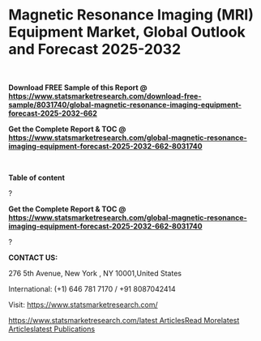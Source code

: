<h1>Magnetic Resonance Imaging (MRI) Equipment Market, Global Outlook and Forecast 2025-2032</h1><br/><p><strong>Download FREE Sample of this Report @ <a href="https://www.statsmarketresearch.com/download-free-sample/8031740/global-magnetic-resonance-imaging-equipment-forecast-2025-2032-662">https://www.statsmarketresearch.com/download-free-sample/8031740/global-magnetic-resonance-imaging-equipment-forecast-2025-2032-662</a></strong></p>
 
 
 
 <div><b>Get the Complete Report & TOC @ <a href="https://www.statsmarketresearch.com/global-magnetic-resonance-imaging-equipment-forecast-2025-2032-662-8031740">https://www.statsmarketresearch.com/global-magnetic-resonance-imaging-equipment-forecast-2025-2032-662-8031740</a></b></div>
 
 
 
 <p><br />
 
 <b>Table of content</b></p>
 
 
 
 <p>? </p>
 
 
 
 <div><b>Get the Complete Report & TOC @ <a href="https://www.statsmarketresearch.com/global-magnetic-resonance-imaging-equipment-forecast-2025-2032-662-8031740">https://www.statsmarketresearch.com/global-magnetic-resonance-imaging-equipment-forecast-2025-2032-662-8031740</a></b></div>
 
 
 
 <p>? </p>
 
 
 
 <p><b>CONTACT US:</b><br />
 
 276 5th Avenue, New York , NY 10001,United States<br />
 
 International: (+1) 646 781 7170 / +91 8087042414<br />
 
 Visit: <a href="https://www.statsmarketresearch.com/">https://www.statsmarketresearch.com/</a><br />
 
 <a href="https://gyeongbokgung.com">https://www.statsmarketresearch.com/</a><a href="https://hallyeomaritime.com">latest Articles</a><a href="https://jingwansa.com">Read More</a><a href="https://nguoiviet.jp/">latest Articles</a><a href="https://www.intelmarketresearch.com/">latest Publications</a></p>